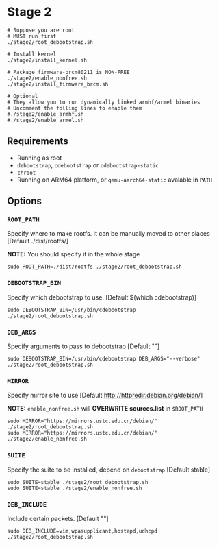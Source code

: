 # Stage 2
```
# Suppose you are root
# MUST run first
./stage2/root_debootstrap.sh

# Install kernel
./stage2/install_kernel.sh

# Package firmware-brcm80211 is NON-FREE
./stage2/enable_nonfree.sh
./stage2/install_firmware_brcm.sh

# Optional
# They allow you to run dynamically linked armhf/armel binaries
# Uncomment the folling lines to enable them
#./stage2/enable_armhf.sh
#./stage2/enable_armel.sh

```

## Requirements
* Running as root
* `debootstrap`, `cdebootstrap` or `cdebootstrap-static`
* `chroot`
* Running on ARM64 platform, or `qemu-aarch64-static` avalable in `PATH`

## Options
### `ROOT_PATH`
Specify where to make rootfs.
It can be manually moved to other places [Default ./dist/rootfs/]

**NOTE:** You should specify it in the whole stage

    sudo ROOT_PATH=./dist/rootfs ./stage2/root_debootstrap.sh

### `DEBOOTSTRAP_BIN`
Specify which debootstrap to use. [Default $(which cdebootstrap)]

    sudo DEBOOTSTRAP_BIN=/usr/bin/cdebootstrap ./stage2/root_debootstrap.sh

### `DEB_ARGS`
Specify arguments to pass to debootstrap [Default ""]

    sudo DEBOOTSTRAP_BIN=/usr/bin/cdebootstrap DEB_ARGS="--verbose" ./stage2/root_debootstrap.sh


### `MIRROR`
Specify mirror site to use [Default http://httpredir.debian.org/debian/]

**NOTE:** `enable_nonfree.sh` will **OVERWRITE sources.list** in `$ROOT_PATH`

    sudo MIRROR="https://mirrors.ustc.edu.cn/debian/" ./stage2/root_debootstrap.sh
    sudo MIRROR="https://mirrors.ustc.edu.cn/debian/" ./stage2/enable_nonfree.sh

### `SUITE`
Specify the suite to be installed, depend on `debootstrap` [Default stable]

    sudo SUITE=stable ./stage2/root_debootstrap.sh
    sudo SUITE=stable ./stage2/enable_nonfree.sh

### `DEB_INCLUDE`
Include certain packets. [Default ""]

    sudo DEB_INCLUDE=vim,wpasupplicant,hostapd,udhcpd ./stage2/root_debootstrap.sh


